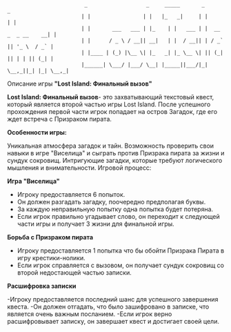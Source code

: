                              _                   _     _____       _                    _
                            | |                 | |   |_   _|     | |                  | |
                            | |       ___   ___ | |_    | |   ___ | |  __ _  _ __    __| |
                            | |      / _ \ / __|| __|   | |  / __|| | / _` || '_ \  / _` |
                            | |____ | (_) |\__ \| |_   _| |_ \__ \| || (_| || | | || (_| |
                            |______| \___/ |___/ \__| |_____||___/|_| \__,_||_| |_| \__,_|
                            
Описание игры **"Lost Island: Финальный вызов"**


**Lost Island: Финальный вызов**- это захватывающий текстовый квест, который является второй частью игры Lost Island. После успешного прохождения первой части игрок попадает на остров Загадок, где его ждет встреча с Призраком пирата.


**Особенности игры:**

Уникальная атмосфера загадок и тайн.
Возможность проверить свои навыки в игре "Виселица" и сыграть против Призрака пирата за жизни и сундук сокровищ.
Интригующие загадки, которые требуют логического мышления и внимательности.
Игровой процесс:

**Игра "Виселица"**

- Игроку предоставляется 6 попыток.
- Он должен разгадать загадку, поочередно предполагая буквы.
- За каждую неправильную попытку одна попытка будет потеряна.
- Если игрок правильно угадывает слово, он переходит к следующей части игры и получает 3 жизни для финальной игры.

**Борьба с Призраком пирата**

- Игроку предоставляется 1 попытка что бы обойти Призрака Пирата в игру крестики-нолики.
- Если игрок справляется с вызовом, он получает сундук сокровищ со второй недостающей частью записки.

**Расшифровка записки**

-Игроку предоставляется последний шанс для успешного завершения квеста.
-Он должен отгадать, что было зашифровано в записке, что является очень важным посланием.
-Если игрок верно расшифровывает записку, он завершает квест и достигает своей цели.